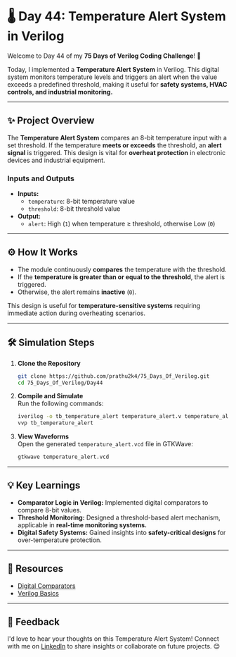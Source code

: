 # 🌡️ Day 44: Temperature Alert System in Verilog  

Welcome to Day 44 of my **75 Days of Verilog Coding Challenge**! 🎉  

Today, I implemented a **Temperature Alert System** in Verilog. This digital system monitors temperature levels and triggers an alert when the value exceeds a predefined threshold, making it useful for **safety systems, HVAC controls, and industrial monitoring.**  

---

## ✨ Project Overview  

The **Temperature Alert System** compares an 8-bit temperature input with a set threshold. If the temperature **meets or exceeds** the threshold, an **alert signal** is triggered. This design is vital for **overheat protection** in electronic devices and industrial equipment.  

### **Inputs and Outputs**  
- **Inputs:**  
  - `temperature`: 8-bit temperature value  
  - `threshold`: 8-bit threshold value  
- **Output:**  
  - `alert`: High (`1`) when temperature ≥ threshold, otherwise Low (`0`)  

---

## ⚙️ How It Works  

- The module continuously **compares** the temperature with the threshold.  
- If the **temperature is greater than or equal to the threshold**, the alert is triggered.  
- Otherwise, the alert remains **inactive** (`0`).  

This design is useful for **temperature-sensitive systems** requiring immediate action during overheating scenarios.  

---

## 🛠️ Simulation Steps  

1. **Clone the Repository**  
   ```bash
   git clone https://github.com/prathu2k4/75_Days_Of_Verilog.git
   cd 75_Days_Of_Verilog/Day44
   ```  

2. **Compile and Simulate**  
   Run the following commands:  
   ```bash
   iverilog -o tb_temperature_alert temperature_alert.v temperature_alert_tb.v
   vvp tb_temperature_alert
   ```  

3. **View Waveforms**  
   Open the generated `temperature_alert.vcd` file in GTKWave:  
   ```bash
   gtkwave temperature_alert.vcd
   ```  

---

## 💡 Key Learnings  

- **Comparator Logic in Verilog:** Implemented digital comparators to compare 8-bit values.  
- **Threshold Monitoring:** Designed a threshold-based alert mechanism, applicable in **real-time monitoring systems.**  
- **Digital Safety Systems:** Gained insights into **safety-critical designs** for over-temperature protection.  

---

## 🔗 Resources  

- [Digital Comparators](https://www.electronics-tutorials.ws/combination/comb_4.html)  
- [Verilog Basics](https://www.chipverify.com/verilog/verilog-tutorial)  

---

## 🤝 Feedback  

I'd love to hear your thoughts on this Temperature Alert System! Connect with me on [LinkedIn](https://www.linkedin.com/in/pratham-jainvs) to share insights or collaborate on future projects. 😊   
